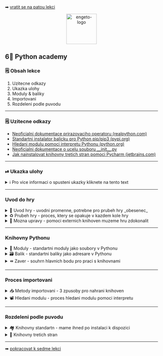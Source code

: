 ➡ [vratit se na patou lekci](https://github.com/Bralor/python-academy/tree/lekce05)

<p align="center">
  <img alt="engeto-logo" width="100px" src="https://engeto.cz/wp-content/uploads/2019/01/engeto-square.png" />
</p>

## 6⃣ Python academy
### 🗒 Obsah lekce
1. Uzitecne odkazy
2. Ukazka ulohy
3. Moduly & baliky
4. Importovani
5. Rozdeleni podle puvodu
---


### 🗒 Uzitecne odkazy
- [Neoficialni dokumentace prirazovaciho operatoru (realpython.com)](https://realpython.com/lessons/assignment-expressions/)
- [Standartni instalator balicku pro Python pip/pip3 (pypi.org)](https://pypi.org/project/pip/)
- [Hledani modulu pomoci interpretu Pythonu (python.org)](https://docs.python.org/3/tutorial/modules.html#the-module-search-path)
- [Neoficialni dokumentace o ucelu souboru \_\_init\_\_.py](https://pythontips.com/2013/07/28/what-is-__init__-py/)
- [Jak nainstalovat knihovny tretich stran pomoci Pycharm (jetbrains.com)](https://www.jetbrains.com/help/pycharm/installing-uninstalling-and-upgrading-packages.html)

---

### ⏯  Ukazka ulohy
<details>
  <summary>ℹ Pro vice informaci o spusteni ukazky kliknete na tento text</summary>

  1. ✌  [Stahnete si cely repozitar jako **zip**](https://github.com/Bralor/python-workshop/archive/mh-dev.zip)
  2. 💪 Presunte se ke stazenemu souboru
  3. 🙏 Spustte soubor **obesenec.py** v PyCharm
  4. 🐍 Spustte program pomoci klaves **ctrl+shift+F10**
  5. 🎥 Zkousejte!

</details>

---

### Uvod do hry
<details>
   <summary>💾 Uvod hry - uvodni promenne, potrebne pro prubeh hry _obesenec_ </summary>

   #### 🎮 Pocatecni promenne
   1. `SLOVO` obsahuje hadane slovo (konstanta)
   2. `tajenka` prepise jednotliva pismena na podtrzitka
   3. `zivoty` nastavime defaultni pocet pokusu jako `7`
   4. `hra_bezi` pomucka pro ukonceni prubehu hry (`True`)

<details>
   <summary>✍ Nas zapis</summary>

   #### 📂 obesenec.py
   ```python
   #!/usr/bin/python3

   SLOVO = "obesenec"            # libovolne slovo pro zkouseni
   tajenka = len(SLOVO) * ["_"]  # nelze pouzit string
   zivoty = 7
   hra_bezi = True
   ```
</details>

<!--PRVNI CAST HRY-->

---

</details>

<details>
   <summary>♻ Prubeh hry - proces, ktery se opakuje v kazdem kole hry</summary>

   #### 👀 V kazdem kole
   1. Vypsat stav hry
   2. Necham hrace zadat pismeno/slovo (promenna `hadani`)
   3. Sestavime vhodne podminky (uhodne slovo/ pismeno/ neuhodne)

<details>
   <summary>✍ Nase reseni</summary>

   #### 📂 obesenec.py
   ```python
   print(f"TAJENKA: {' '.join(tajenka)}, ZIVOTY: {zivoty}")
   hadani = input("Hadej pismeno nebo cele slovo:")

   if hadani == SLOVO:
       hra_bezi = False

   elif len(hadani) == 1 and hadani in SLOVO:
       print()

   else:
       zivoty -= 1
   ```
   [**🔝 Vyzkousej sam 🔝**](https://repl.it/@JustBraloR/sample1-1#main.py)

</details>

   #### 🔚 Game over!
   1. Pokud ma hrac v `zivoty = 0`
   2. Pokud `hra_bezi = False`

<details>
   <summary>✍ Nase reseni</summary>

   #### 📂 obesenec.py
   ```python
   while hra_probiha and zivoty > 0:
       print(f"TAJENKA: {' '.join(tajenka)}, ZIVOTY: {zivoty}")
       hadani = input("Hadej pismeno nebo cele slovo:")

       if hadani == SLOVO:
           hra_bezi = False

       elif len(hadani) == 1 and hadani in SLOVO:
           print()

       else:
           zivoty -= 1

   else:
       if not hra_probiha:
           print(f"Tajenka: {SLOVO}", "Jsi vitez hry, gratulace", sep="\n")
       else:
           print(f"Bohuzel, prohrals:(", f"Hledane slovo: *{SLOVO}*", sep="\n")
   ```
</details>

---

</details>

<details>
   <summary>🐂 Mozna upravy - pomoci externich knihoven muzeme hru zdokonalit </summary>

   #### 🔧 Co muzeme upravit
   1. Pridat ruzna hadana slova
   2. Zajistit nahodny vyber slova
   3. Vykreslit menici se figurku obesence v kazdem kole
   4. Zajistit cistejsi vypis

</details>

---

### Knihovny Pythonu

<details>
   <summary>📗 Moduly - standartni moduly jako soubory v Pythonu</summary>

   #### ☝ K zapamatovani
   1. Jde o soubor s priponou `py`
   2. Obsahuje promenne, datove typy, standartni algoritmy
   3. Nektere jiz mame k dispozici (napr. `usr/lib/python3.x/`)
   ```python
   import pprint


   UDAJE = {"jmeno": "Matous", "prijmeni": "Holinka", "email": "matous@matous.cz",
       "adresa": "Kocourkov, U Potoka 28"}

   pprint.pprint(UDAJE)
   ```
   [**🔝 Vyzkousej sam 🔝**](https://repl.it/@JustBraloR/module#main.py)

---

</details>

<details>
   <summary>🗃 Balik - standartni baliky jako adresare v Pythonu</summary>

   #### ☝ K zapamatovani
   1. Sbirka nekolika modulu
   2. Spolecne umistene v adresari
   3. Baliky obsahuji `__init__.py`
   4. Baliky obsahuji `__pycache__`

   [**🔝 Vyzkousej sam 🔝**](https://repl.it/@JustBraloR/myownpackage#main.py)

   #### 🔍 Soubor init
   Tento, dost casto prazdny, soubor umoznuje interpretu najit & nahrat moduly.
   **Pozor!** nemusi byt prazdny, nekdy obsahuje dokumentace, zavislosti, aj.

   #### ⏩ Slozka pycache
   Tato slozka vznika, kdyz spoustime kod a interpret jej zkompiluje
   na _bytecode_. Nasledne schova zkompilovany kod do tohoto adresare.

---

</details>

<details>
   <summary>⏪ Zaver - souhrn hlavnich bodu pro praci s knihovnami</summary>

   #### 💪 Souhrn vyhod modulu & baliku
   1. Nemusime opakovane prepisovat stejne instrukce
   2. Muzu opakovane pouzivat na vice mistech
   3. Citelnosti je ucineno zadost

</details>

</details>

---

### Proces importovani

<details>
   <summary>📥 Metody importovani - 3 zpusoby pro nahrani knihoven</summary>

   #### ☝ K zapamatovani
   1. `import pprint` - nahrajeme cely modul, pouziti `modul.funkce` (muzeme doplnit alias)
   2. `from pprint import *` - nahrajeme cely modul, pouziti `funkce`
   3. `from pprint import pprint` - nahraje pouze vybranou funkci (`funkce`) (muzeme doplnit alias)
   4. `as` - doplneni aliasu, pouziti `from pprint import pprint as pp` (`pp`)
   [**🔝 Vyzkousej sam 🔝**](https://repl.it/@JustBraloR/importingmethods#main.py)

---

</details>

<details>
   <summary>📽 Hledani modulu - proces hledani modulu pomoci interpretu</summary>

   #### ☝ K zapamatovani
   1. Interpret uvidi oznameni o nahravani modulu (pr. `import`)
   2. Prohleda zabudovane moduly: `sys.builtin_module_names`
   3. Dale prohleda: `sys.modules` (s podporou symlinku)
   4. Dale prohleda aktualni umisteni: `sys.path[0]` (pokud nejsou symlinky, bude 3.)
   5. Dale prohleda: `sys.path[1:]`
   6. Pokud **nenasel** -> `ModuleNotFound`
   7. Pokud **nasel** -> nahravam modul, prip. balik
   [**🔝 Vyzkousej sam 🔝**](https://repl.it/@JustBraloR/wrongway#main.py)

</details>

---

### Rozdeleni podle puvodu

<details>
   <summary>🏘 Knihovny standartn - mame ihned po instalaci k dispozici</summary>

   #### ☝ K zapamatovani
   Nainstalujeme jazyk, interpret a tyto knihovny. Nemusim instalovat, staci
   nahrat a pouzivat.

   #### ❓Modul random
   Pokud vyzadujeme vyuziti [prvku pseudo-nahody](https://docs.python.org/3/library/random.html),
   pouzijeme standartni modul `random`:

<details>
   <summary>✍ Nase reseni</summary>

   #### 📂obesenec.py
   ```python
   import random

   SLOVA = ["obesenec", "autobus", "klavesnice", "nedele"]
   slovo = random.choice(SLOVA)
   ```
---

</details>

   #### 🕺 Vlastni modul
   1. Spolecne si nahrajeme nas vlastni modul `figurka.py`
   2. Pouzijeme slovnik `hangman` uvnitr souboru
   3. Doplnime vypis v kazdem kole a pri prohre

<details>
   <summary>✍ Nase reseni</summary>

   #### 📂obesenec.py
   ```python
   import figurka

   print(figurka.hangman[7 - zivoty])
   ```
---

</details>

   #### 📺 Modul os
   1. Protoze je nase hra prilis upovidana, nahrajeme dalsi standartni modul,
   ktery nam pomuze udrzet vystup mene upovidany
   2. Aplikujeme funkci, pro strucny vystup ve vypisu a v zaveru

<details>
   <summary>✍ Nase reseni</summary>

   #### 📂obesenec.py
   ```python
   import os

   os.system("clear")  # win: os.system("cls")
   ```
</details>

---

</details>

<details>
   <summary>👾 Knihovny tretich stran</summary>

   Material je soucasti 12. lekce 😈

</details>

<!--PRIJDE DO POSLEDNI LEKCE
   #### ☝ K zapamatovani
   Protoze je knihoven pro Python spousta, nektere je potreba doinstalovat rucne.

<br />
<p align="center">
  <img alt="terminal-icon" width="80px" src="https://cubiclenate.files.wordpress.com/2018/04/terminal-icon.png?w=286&h=286" />
</p>

   #### 🆑 Pomoci prikazoveho radku
   1. Vytvorime virtualni pracovni prostredi:
   ```bash
   python3 -m venv <jmeno_prostredi>
   ```

   2. Aktivujeme virtualni pracovni prostredi:
   ```bash
   source <jmeno_prostredi>/bin/activate
   ```
   **Pozor!** Po aktivaci dostaneme na zacatku dotazovaciho radku zavorku
   se jmenem prostredi (pr. `(env)`)

   3. Overime dostupnost spravce balicku `pip3 --version`

   4. Pokud mame, instalujeme balicky (nahled [pypi.org](https://pypi.org/)):
   ```bash
   pip3 install <jmeno_balicku>         # instalace
   pip3 uninstall <jmeno_balicku>       # odstraneni
   pip3 --help                          # napoveda
   ```

   5. Vytvoreni souboru `requirements.txt` se zavislostmi:
   ```bash
   pip3 freeze > requirements.txt
   ```

   6. Pomoci zavilosti mohou ostatni uzivatele nainstalovat externi knihovny z 
   naseho virtualniho prostredi:
   ```bash
   pip3 install -r requirements.txt
   ```

<br />
<p align="center">
  <img alt="pycharm-icon" width="80px" src="https://caktus-website-production-2015.s3.amazonaws.com/media/blog-images/logo.png" />
</p>

   #### 🐍 Pomoci PyCharm
   1. Spustime Pycharm a otevreme projekt
   2. `ctrl + alt + s` -> Settings
   3. -> Project: <jmeno_projektu>
   4. -> Project interpreter
   5. ⚙ `Add...` Pridat prostredi/pouzit stavajici
   6. ➕ Instalovat knihovny pomoci symbolu `+` dole pod nabidkou
   7. `Terminal` dole na liste pro export zavislosti (`pip3 freeze > requirements.txt`)

</details>

</details>
-->
---

➡ [pokracovat k sedme lekci]()

